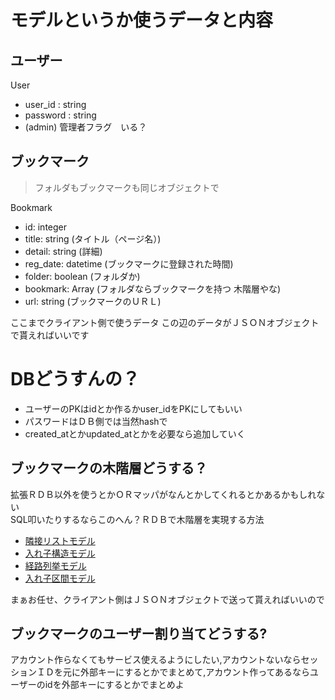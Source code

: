 # モデルというか使うデータと内容

## ユーザー
User
* user_id : string
* password : string
* (admin) 管理者フラグ　いる？


## ブックマーク
> フォルダもブックマークも同じオブジェクトで

Bookmark
* id: integer
* title: string (タイトル（ページ名）)
* detail: string (詳細)
* reg_date: datetime (ブックマークに登録された時間)
* folder: boolean (フォルダか)　
* bookmark: Array (フォルダならブックマークを持つ 木階層やな)
* url: string (ブックマークのＵＲＬ)


ここまでクライアント側で使うデータ
この辺のデータがＪＳＯＮオブジェクトで貰えればいいです


# DBどうすんの？
* ユーザーのPKはidとか作るかuser_idをPKにしてもいい
* パスワードはＤＢ側では当然hashで
* created_atとかupdated_atとかを必要なら追加していく

## ブックマークの木階層どうする？
拡張ＲＤＢ以外を使うとかＯＲマッパがなんとかしてくれるとかあるかもしれない  
SQL叩いたりするならこのへん？ＲＤＢで木階層を実現する方法
* [隣接リストモデル](http://blog.neo.jp/dnblog/index.php?module=Blog&action=Entry&blog=pg&entry=3955&rand=15db1)
* [入れ子構造モデル](http://www.geocities.jp/mickindex/database/db_tree_ns.html)
* [経路列挙モデル](http://www.geocities.jp/mickindex/database/db_tree_pe.html)
* [入れ子区間モデル](http://gihyo.jp/dev/serial/01/sql_academy2/000601)

まぁお任せ、クライアント側はＪＳＯＮオブジェクトで送って貰えればいいので

## ブックマークのユーザー割り当てどうする?
アカウント作らなくてもサービス使えるようにしたい,アカウントないならセッションＩＤを元に外部キーにするとかでまとめて,アカウント作ってあるならユーザーのidを外部キーにするとかでまとめよ
